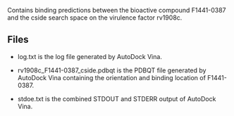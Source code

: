 Contains binding predictions between the bioactive compound F1441-0387 and the cside search space on the virulence factor rv1908c.

## Files

- log.txt is the log file generated by AutoDock Vina.

- rv1908c_F1441-0387_cside.pdbqt is the PDBQT file generated by AutoDock Vina containing the orientation and binding location of F1441-0387.

- stdoe.txt is the combined STDOUT and STDERR output of AutoDock Vina.

